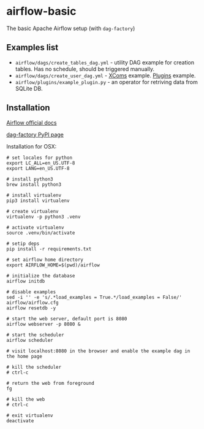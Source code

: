 # airflow-basic
The basic Apache Airflow setup (with `dag-factory`)

## Examples list
- `airflow/dags/create_tables_dag.yml` - utility DAG example
for creation tables. Has no schedule, should be triggered manually.
- `airflow/dags/create_user_dag.yml` - [XComs](https://airflow.apache.org/concepts.html#xcoms)
example. [Plugins](https://airflow.apache.org/plugins.html) example.
- `airflow/plugins/example_plugin.py` - an operator for retriving data from
SQLite DB.

## Installation
[Airflow official docs](https://airflow.apache.org/start.html)

[dag-factory PyPI page](https://pypi.org/project/dag-factory/)

Installation for OSX:
```
# set locales for python
export LC_ALL=en_US.UTF-8
export LANG=en_US.UTF-8

# install python3
brew install python3

# install virtualenv
pip3 install virtualenv

# create virtualenv
virtualenv -p python3 .venv

# activate virtualenv
source .venv/bin/activate

# setip deps
pip install -r requirements.txt

# set airflow home directory
export AIRFLOW_HOME=$(pwd)/airflow

# initialize the database
airflow initdb

# disable examples
sed -i '' -e 's/.*load_examples = True.*/load_examples = False/' airflow/airflow.cfg
airflow resetdb -y

# start the web server, default port is 8080
airflow webserver -p 8080 &

# start the scheduler
airflow scheduler

# visit localhost:8080 in the browser and enable the example dag in the home page

# kill the scheduler
# ctrl-c

# return the web from foreground
fg

# kill the web
# ctrl-c

# exit virtualenv
deactivate
```
